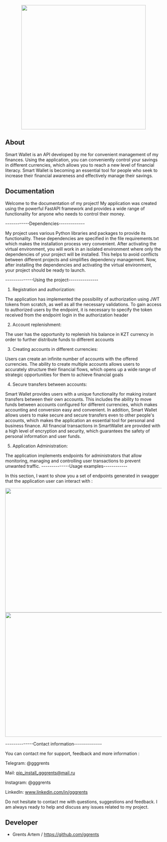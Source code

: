 <p align="center">
      <img src="https://sun9-50.userapi.com/impg/g7qJkBpGCIwoGuDC3mlewNw3KRZS1G6XKhFgMg/qxoTg_tYYEI.jpg?size=500x500&quality=96&sign=d03e7b96592e2ae005150f705b98ebb3&type=album" height = "400" width="400">
</p>

## About
Smart Wallet is an API developed by me for convenient management of my finances. 
Using the application, you can conveniently control your savings in different currencies, which allows you to reach a new level of financial literacy.
Smart Wallet is becoming an essential tool for people who seek to increase their financial awareness and effectively manage their savings.

## Documentation

Welcome to the documentation of my project! My application was created using the powerful FastAPI framework and provides a wide range of functionality for anyone who needs to control their money.

------------Dependencies-------------

My project uses various Python libraries and packages to provide its functionality. These dependencies are specified in the file requirements.txt which makes the installation process very convenient.
After activating the virtual environment, you will work in an isolated environment where only the dependencies of your project will be installed. This helps to avoid conflicts between different projects and simplifies dependency management.
Now, after installing the dependencies and activating the virtual environment, your project should be ready to launch.

--------------Using the project---------------

1. Registration and authorization:

The application has implemented the possibility of authorization using JWT tokens from scratch, as well as all the necessary validations. 
To gain access to authorized users by the endpoint, it is necessary to specify the token received from the endpoint login in the authorization header

2. Account replenishment:

The user has the opportunity to replenish his balance in KZT currency in order 
to further distribute funds to different accounts

3. Creating accounts in different currencies:

Users can create an infinite number of accounts with the offered currencies.
The ability to create multiple accounts allows users to accurately structure their financial flows, 
which opens up a wide range of strategic opportunities for them to achieve financial goals

4. Secure transfers between accounts:

Smart Wallet provides users with a unique functionality for making instant transfers between their own accounts. 
This includes the ability to move funds between accounts configured for different currencies, which makes accounting and conversion easy and convenient.
In addition, Smart Wallet allows users to make secure and secure transfers even to other people's accounts, which makes the application an essential tool for personal and business finance. 
All financial transactions in SmartWallet are provided with a high level of encryption and security, which guarantees the safety of personal information and user funds.

5. Application Administration:

The application implements endpoints for administrators that allow monitoring, managing and controlling user transactions to prevent unwanted traffic.
--------------Usage examples------------

In this section, I want to show you a set of endpoints generated in swagger that the application user can interact with :

 <img src="https://sun9-45.userapi.com/impg/M6yGgKx_OaZRaplUfvCAdzHMM_0w2tDpLOEKwQ/slynkPouP-M.jpg?size=1636x979&quality=96&sign=85941b50f7486920a227a1a11fa00e52&type=album" height = "400" width="800">

   <img src="https://sun9-27.userapi.com/impg/lsSEwEzoyoh4TAVUdTMp7R2OqT_iKholOwUJVA/A72BnfMB5yU.jpg?size=1667x982&quality=96&sign=e0492312d40e4e0a49235618c3dbcc7b&type=album" height = "400" width="800">


--------------Contact information--------------

You can contact me for support, feedback and more information :

Telegram: @gggrents 

Mail: pip_install_gggrents@mail.ru

Instagram: @gggrents

LinkedIn: www.linkedin.com/in/gggrents

Do not hesitate to contact me with questions, suggestions and feedback. I am always ready to help and discuss any issues related to my project.

## Developer

- Grents Artem / https://github.com/ggrents
